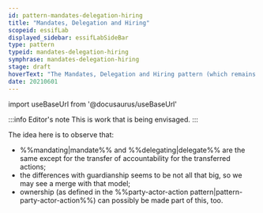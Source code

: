 ```yaml
---
id: pattern-mandates-delegation-hiring
title: "Mandates, Delegation and Hiring"
scopeid: essifLab
displayed_sidebar: essifLabSideBar
type: pattern
typeid: mandates-delegation-hiring
symphrase: mandates-delegation-hiring
stage: draft
hoverText: "The Mandates, Delegation and Hiring pattern (which remains to be documented) captures the ideas behind Mandating, Delegating, Hiring and their relations. This is a work-in-progress."
date: 20210601
---
```


import useBaseUrl from '@docusaurus/useBaseUrl'

:::info Editor's note
This is work that is being envisaged.
:::

The idea here is to observe that:
- %%mandating|mandate%% and %%delegating|delegate%% are the same except for the transfer of accountability for the transferred actions;
- the differences with guardianship seems to be not all that big, so we may see a merge with that model;
- ownership (as defined in the %%party-actor-action pattern|pattern-party-actor-action%%) can possibly be made part of this, too.